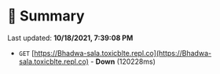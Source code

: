 # 📖 Summary
Last updated: **10/18/2021, 7:39:08 PM**

- `GET` [https://Bhadwa-sala.toxicblte.repl.co](https://Bhadwa-sala.toxicblte.repl.co) - **Down** (120228ms)
